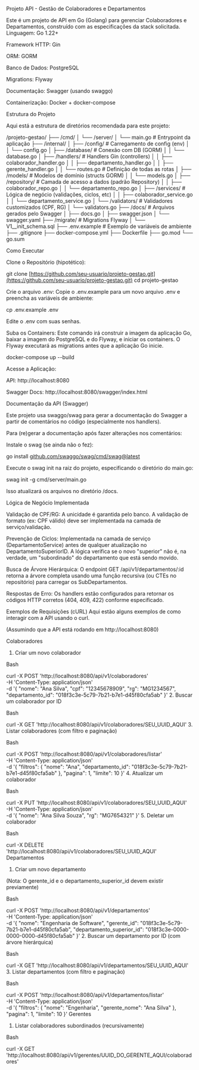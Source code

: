 Projeto API - Gestão de Colaboradores e Departamentos

Este é um projeto de API em Go (Golang) para gerenciar Colaboradores e Departamentos, construído com as especificações da stack solicitada.
Linguagem: Go 1.22+

Framework HTTP: Gin

ORM: GORM

Banco de Dados: PostgreSQL

Migrations: Flyway

Documentação: Swagger (usando swaggo)

Containerização: Docker + docker-compose

Estrutura do Projeto

Aqui está a estrutura de diretórios recomendada para este projeto:

/projeto-gestao/
├── /cmd/
│   └── /server/
│       └── main.go                 # Entrypoint da aplicação
├── /internal/
│   ├── /config/                    # Carregamento de config (env)
│   │   └── config.go
│   ├── /database/                  # Conexão com DB (GORM)
│   │   └── database.go
│   ├── /handlers/                  # Handlers Gin (controllers)
│   │   ├── colaborador_handler.go
│   │   ├── departamento_handler.go
│   │   ├── gerente_handler.go
│   │   └── routes.go               # Definição de todas as rotas
│   ├── /models/                    # Modelos de domínio (structs GORM)
│   │   └── models.go
│   ├── /repository/                # Camada de acesso a dados (padrão Repository)
│   │   ├── colaborador_repo.go
│   │   └── departamento_repo.go
│   ├── /services/                  # Lógica de negócio (validações, ciclos, etc)
│   │   ├── colaborador_service.go
│   │   └── departamento_service.go
│   └── /validators/                # Validadores customizados (CPF, RG)
│       └── validators.go
├── /docs/                          # Arquivos gerados pelo Swagger
│   ├── docs.go
│   ├── swagger.json
│   └── swagger.yaml
├── /migrate/                           # Migrations Flyway
│   └── V1__init_schema.sql
├── .env.example                    # Exemplo de variáveis de ambiente
├── .gitignore
├── docker-compose.yml
├── Dockerfile
├── go.mod
└── go.sum


Como Executar

Clone o Repositório (hipotético):

git clone [https://github.com/seu-usuario/projeto-gestao.git](https://github.com/seu-usuario/projeto-gestao.git)
cd projeto-gestao


Crie o arquivo .env:
Copie o .env.example para um novo arquivo .env e preencha as variáveis de ambiente:

cp .env.example .env


Edite o .env com suas senhas.

Suba os Containers:
Este comando irá construir a imagem da aplicação Go, baixar a imagem do PostgreSQL e do Flyway, e iniciar os containers. O Flyway executará as migrations antes que a aplicação Go inicie.

docker-compose up --build


Acesse a Aplicação:

API: http://localhost:8080

Swagger Docs: http://localhost:8080/swagger/index.html

Documentação da API (Swagger)

Este projeto usa swaggo/swag para gerar a documentação do Swagger a partir de comentários no código (especialmente nos handlers).

Para (re)gerar a documentação após fazer alterações nos comentários:

Instale o swag (se ainda não o fez):

go install [github.com/swaggo/swag/cmd/swag@latest](https://github.com/swaggo/swag/cmd/swag@latest)


Execute o swag init na raiz do projeto, especificando o diretório do main.go:

swag init -g cmd/server/main.go


Isso atualizará os arquivos no diretório /docs.

Lógica de Negócio Implementada

Validação de CPF/RG: A unicidade é garantida pelo banco. A validação de formato (ex: CPF válido) deve ser implementada na camada de serviço/validação.

Prevenção de Ciclos: Implementada na camada de serviço (DepartamentoService) antes de qualquer atualização no DepartamentoSuperiorID. A lógica verifica se o novo "superior" não é, na verdade, um "subordinado" do departamento que está sendo movido.

Busca de Árvore Hierárquica: O endpoint GET /api/v1/departamentos/:id retorna a árvore completa usando uma função recursiva (ou CTEs no repositório) para carregar os SubDepartamentos.

Respostas de Erro: Os handlers estão configurados para retornar os códigos HTTP corretos (404, 409, 422) conforme especificado.

Exemplos de Requisições (cURL)
Aqui estão alguns exemplos de como interagir com a API usando o curl.

(Assumindo que a API está rodando em http://localhost:8080)

Colaboradores
1. Criar um novo colaborador

Bash

curl -X POST 'http://localhost:8080/api/v1/colaboradores' \
-H 'Content-Type: application/json' \
-d '{
"nome": "Ana Silva",
"cpf": "12345678909",
"rg": "MG1234567",
"departamento_id": "018f3c3e-5c79-7b21-b7e1-d45f80cfa5ab"
}'
2. Buscar um colaborador por ID

Bash

curl -X GET 'http://localhost:8080/api/v1/colaboradores/SEU_UUID_AQUI'
3. Listar colaboradores (com filtro e paginação)

Bash

curl -X POST 'http://localhost:8080/api/v1/colaboradores/listar' \
-H 'Content-Type: application/json' \
-d '{
"filtros": {
"nome": "Ana",
"departamento_id": "018f3c3e-5c79-7b21-b7e1-d45f80cfa5ab"
},
"pagina": 1,
"limite": 10
}'
4. Atualizar um colaborador

Bash

curl -X PUT 'http://localhost:8080/api/v1/colaboradores/SEU_UUID_AQUI' \
-H 'Content-Type: application/json' \
-d '{
"nome": "Ana Silva Souza",
"rg": "MG7654321"
}'
5. Deletar um colaborador

Bash

curl -X DELETE 'http://localhost:8080/api/v1/colaboradores/SEU_UUID_AQUI'
Departamentos
1. Criar um novo departamento

(Nota: O gerente_id e o departamento_superior_id devem existir previamente)

Bash

curl -X POST 'http://localhost:8080/api/v1/departamentos' \
-H 'Content-Type: application/json' \
-d '{
"nome": "Engenharia de Software",
"gerente_id": "018f3c3e-5c79-7b21-b7e1-d45f80cfa5ab",
"departamento_superior_id": "018f3c3e-0000-0000-0000-d45f80cfa5ab"
}'
2. Buscar um departamento por ID (com árvore hierárquica)

Bash

curl -X GET 'http://localhost:8080/api/v1/departamentos/SEU_UUID_AQUI'
3. Listar departamentos (com filtro e paginação)

Bash

curl -X POST 'http://localhost:8080/api/v1/departamentos/listar' \
-H 'Content-Type: application/json' \
-d '{
"filtros": {
"nome": "Engenharia",
"gerente_nome": "Ana Silva"
},
"pagina": 1,
"limite": 10
}'
Gerentes
1. Listar colaboradores subordinados (recursivamente)

Bash

curl -X GET 'http://localhost:8080/api/v1/gerentes/UUID_DO_GERENTE_AQUI/colaboradores'